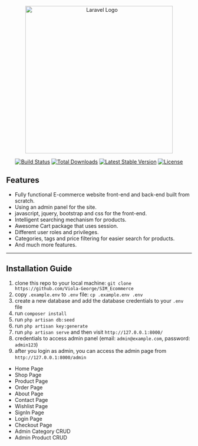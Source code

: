 <p align="center"><a href="https://laravel.com" target="_blank"><img src="https://raw.githubusercontent.com/laravel/art/master/logo-lockup/5%20SVG/2%20CMYK/1%20Full%20Color/laravel-logolockup-cmyk-red.svg" width="400" alt="Laravel Logo"></a></p>

<p align="center">
<a href="https://github.com/laravel/framework/actions"><img src="https://github.com/laravel/framework/workflows/tests/badge.svg" alt="Build Status"></a>
<a href="https://packagist.org/packages/laravel/framework"><img src="https://img.shields.io/packagist/dt/laravel/framework" alt="Total Downloads"></a>
<a href="https://packagist.org/packages/laravel/framework"><img src="https://img.shields.io/packagist/v/laravel/framework" alt="Latest Stable Version"></a>
<a href="https://packagist.org/packages/laravel/framework"><img src="https://img.shields.io/packagist/l/laravel/framework" alt="License"></a>
</p>

## Features

-   Fully functional E-commerce website front-end and back-end built from scratch.
-   Using an admin panel for the site.
-   javascript, jquery, bootstrap and css for the front-end.
-   Intelligent searching mechanism for products.
-   Awesome Cart package that uses session.
-   Different user roles and privileges.
-   Categories, tags and price filtering for easier search for products.
-   And much more features.

---

## Installation Guide

1. clone this repo to your local machine: `git clone https://github.com/Viola-George/SIM_Ecommerce`
1. copy `.example.env` to `.env` file: `cp .example.env .env`
1. create a new database and add the database credentials to your `.env` file
1. run `composer install`
1. run `php artisan db:seed`
1. run `php artisan key:generate`
1. run `php artisan serve` and then visit `http://127.0.0.1:8000/`
1. credentials to access admin panel (email: `admin@example.com`, password: `admin123`)
1. after you login as admin, you can access the admin page from `http://127.0.0.1:8000/admin`
-   Home Page
-   Shop Page
-   Product Page
-   Order Page
-   About Page
-   Contact Page
-   Wishlist Page
-   SignIn Page
-   Login Page
-   Checkout Page
-   Admin Category CRUD
-   Admin Product CRUD

